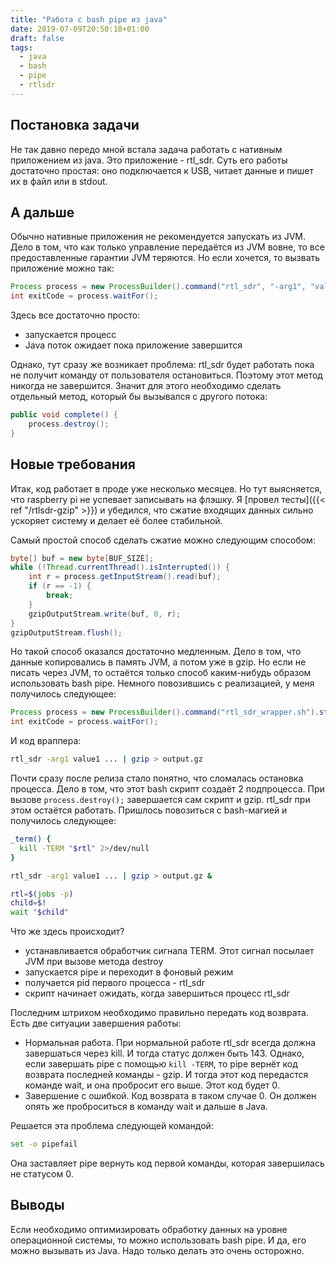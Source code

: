 ```yaml
---
title: "Работа с bash pipe из java"
date: 2019-07-09T20:50:18+01:00
draft: false
tags:
  - java
  - bash
  - pipe
  - rtlsdr
---
```


## Постановка задачи

Не так давно передо мной встала задача работать с нативным приложением из java. Это приложение - rtl_sdr. Суть его работы достаточно простая: оно подключается к USB, читает данные и пишет их в файл или в stdout. 

## А дальше

Обычно нативные приложения не рекомендуется запускать из JVM. Дело в том, что как только управление передаётся из JVM вовне, то все предоставленные гарантии JVM теряются. Но если хочется, то вызвать приложение можно так:

```java
Process process = new ProcessBuilder().command("rtl_sdr", "-arg1", "value1", ...).start();
int exitCode = process.waitFor();
``` 

Здесь все достаточно просто:

  * запускается процесс
  * Java поток ожидает пока приложение завершится
  
Однако, тут сразу же возникает проблема: rtl_sdr будет работать пока не получит команду от пользователя остановиться. Поэтому этот метод никогда не завершится. Значит для этого необходимо сделать отдельный метод, который бы вызывался с другого потока:

```java
public void complete() {
	process.destroy();
}
``` 

## Новые требования

Итак, код работает в проде уже несколько месяцев. Но тут выясняется, что raspberry pi не успевает записывать на флэшку. Я [провел тесты]({{< ref "/rtlsdr-gzip" >}}) и убедился, что сжатие входящих данных сильно ускоряет систему и делает её более стабильной.

Самый простой способ сделать сжатие можно следующим способом:

```java
byte[] buf = new byte[BUF_SIZE];
while (!Thread.currentThread().isInterrupted()) {
	int r = process.getInputStream().read(buf);
	if (r == -1) {
		break;
	}
	gzipOutputStream.write(buf, 0, r);
}
gzipOutputStream.flush();
```

Но такой способ оказался достаточно медленным. Дело в том, что данные копировались в память JVM, а потом уже в gzip. Но если не писать через JVM, то остаётся только способ каким-нибудь образом использовать bash pipe. Немного повозившись с реализацией, у меня получилось следующее:

```java
Process process = new ProcessBuilder().command("rtl_sdr_wrapper.sh").start();
int exitCode = process.waitFor();
```

И код враппера:

```bash
rtl_sdr -arg1 value1 ... | gzip > output.gz
```

Почти сразу после релиза стало понятно, что сломалась остановка процесса. Дело в том, что этот bash скрипт создаёт 2 подпроцесса. При вызове ```process.destroy();``` завершается сам скрипт и gzip. rtl_sdr при этом остаётся работать. Пришлось повозиться с bash-магией и получилось следующее:

```bash
_term() { 
  kill -TERM "$rtl" 2>/dev/null
}

rtl_sdr -arg1 value1 ... | gzip > output.gz &

rtl=$(jobs -p)
child=$! 
wait "$child"
```

Что же здесь происходит?

 * устанавливается обработчик сигнала TERM. Этот сигнал посылает JVM при вызове метода destroy
 * запускается pipe и переходит в фоновый режим
 * получается pid первого процесса - rtl_sdr
 * скрипт начинает ожидать, когда завершиться процесс rtl_sdr
 
Последним штрихом необходимо правильно передать код возврата. Есть две ситуации завершения работы:

  * Нормальная работа. При нормальной работе rtl\_sdr всегда должна завершаться через kill. И тогда статус должен быть 143. Однако, если завершать pipe с помощью ```kill -TERM```, то pipe вернёт код возврата последней команды - gzip. И тогда этот код передастся команде wait, и она пробросит его выше. Этот код будет 0.
  * Завершение с ошибкой. Код возврата в таком случае 0. Он должен опять же проброситься в команду wait и дальше в Java.
  
Решается эта проблема следующей командой:

```bash
set -o pipefail
```

Она заставляет pipe вернуть код первой команды, которая завершилась не статусом 0.

## Выводы

Если необходимо оптимизировать обработку данных на уровне операционной системы, то можно использовать bash pipe. И да, его можно вызывать из Java. Надо только делать это очень осторожно.